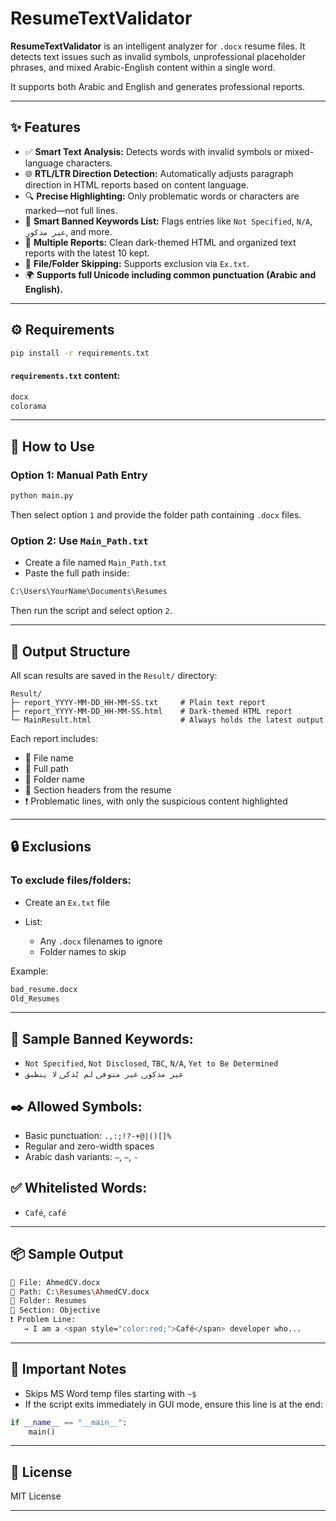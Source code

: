 # ResumeTextValidator

**ResumeTextValidator** is an intelligent analyzer for `.docx` resume files. It detects text issues such as invalid symbols, unprofessional placeholder phrases, and mixed Arabic-English content within a single word.

It supports both Arabic and English and generates professional reports.

---

## ✨ Features

* ✅ **Smart Text Analysis:** Detects words with invalid symbols or mixed-language characters.
* 🌐 **RTL/LTR Direction Detection:** Automatically adjusts paragraph direction in HTML reports based on content language.
* 🔍 **Precise Highlighting:** Only problematic words or characters are marked—not full lines.
* 🧠 **Smart Banned Keywords List:** Flags entries like `Not Specified`, `N/A`, `غير مذكور`, and more.
* 📑 **Multiple Reports:** Clean dark-themed HTML and organized text reports with the latest 10 kept.
* 🚫 **File/Folder Skipping:** Supports exclusion via `Ex.txt`.
* 🌍 **Supports full Unicode including common punctuation (Arabic and English).**

---

## ⚙️ Requirements

```bash
pip install -r requirements.txt
```

#### `requirements.txt` content:

```txt
docx
colorama
```

---

## 🚀 How to Use

### Option 1: Manual Path Entry

```bash
python main.py
```

Then select option `1` and provide the folder path containing `.docx` files.

### Option 2: Use `Main_Path.txt`

* Create a file named `Main_Path.txt`
* Paste the full path inside:

```txt
C:\Users\YourName\Documents\Resumes
```

Then run the script and select option `2`.

---

## 📂 Output Structure

All scan results are saved in the `Result/` directory:

```
Result/
├─ report_YYYY-MM-DD_HH-MM-SS.txt     # Plain text report
├─ report_YYYY-MM-DD_HH-MM-SS.html    # Dark-themed HTML report
└─ MainResult.html                    # Always holds the latest output
```

Each report includes:

* 📄 File name
* 📍 Full path
* 📁 Folder name
* 🔸 Section headers from the resume
* ❗ Problematic lines, with only the suspicious content highlighted

---

## 🔒 Exclusions

### To exclude files/folders:

* Create an `Ex.txt` file
* List:

  * Any `.docx` filenames to ignore
  * Folder names to skip

Example:

```txt
bad_resume.docx
Old_Resumes
```

---

## 🧠 Sample Banned Keywords:

* `Not Specified`, `Not Disclosed`, `TBC`, `N/A`, `Yet to Be Determined`
* `غير مذكور`, `غير متوفر`, `لم يُذكر`, `لا ينطبق`

## ✒️ Allowed Symbols:

* Basic punctuation: `.,:;!?-+@|()[]%`
* Regular and zero-width spaces
* Arabic dash variants: `–`, `—`, `‑`

## ✅ Whitelisted Words:

* `Café`, `café`

---

## 📦 Sample Output

```bash
📄 File: AhmedCV.docx
📍 Path: C:\Resumes\AhmedCV.docx
📁 Folder: Resumes
🔸 Section: Objective
❗ Problem Line:
   → I am a <span style="color:red;">Café</span> developer who...
```

---

## 📌 Important Notes

* Skips MS Word temp files starting with `~$`
* If the script exits immediately in GUI mode, ensure this line is at the end:

```python
if __name__ == "__main__":
    main()
```

---

## 📄 License

MIT License

---

